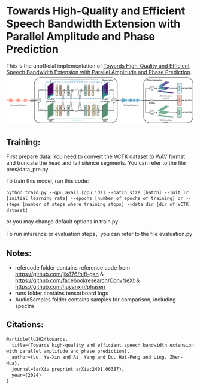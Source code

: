 # Towards High-Quality and Efficient Speech Bandwidth Extension with Parallel Amplitude and Phase Prediction
This is the unofficial implementation of [Towards High-Quality and Efficient Speech Bandwidth Extension with Parallel Amplitude and Phase Prediction](https://arxiv.org/abs/2401.06387). 
![](apbwe.png)


## Training:

First prepare data: You need to convert the VCTK dataset to WAV format and truncate the head and tail silence segments. You can refer to the file pres/data_pre.py

To train this model, run this code:

```
python train.py --gpu_avail [gpu_ids] --batch_size [batch] --init_lr [initial learning rate] --epochs [number of epochs of training] or --steps [number of steps where training stops] --data_dir [dir of VCTK dataset]
```
or you may change default options in train.py

To run inference or evaluation steps，you can refer to the file evaluation.py


## Notes:
* refercode folder contains reference code from https://github.com/jik876/hifi-gan & https://github.com/facebookresearch/ConvNeXt & https://github.com/huyanxin/phasen
* runs folder contains tensorboard logs
* AudioSamples folder contains samples for comparison, including spectra

## Citations:
```
@article{lu2024towards,
  title={Towards high-quality and efficient speech bandwidth extension with parallel amplitude and phase prediction},
  author={Lu, Ye-Xin and Ai, Yang and Du, Hui-Peng and Ling, Zhen-Hua},
  journal={arXiv preprint arXiv:2401.06387},
  year={2024}
}

```

